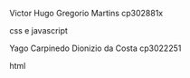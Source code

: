 Victor Hugo Gregorio Martins cp302881x

css e javascript

Yago Carpinedo Dionizio da Costa cp3022251

html
